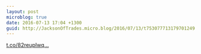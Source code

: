 ```yaml
---
layout: post
microblog: true
date: 2016-07-13 17:04 +1300
guid: http://JacksonOfTrades.micro.blog/2016/07/13/t753077713179701249.html
---
```

[t.co/82reupIwq...](https://t.co/82reupIwqV)

